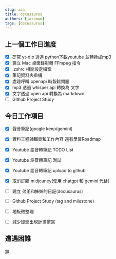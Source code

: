 ```yaml
---
slug: aaa
title: docusaurus
authors: [jasonwu]
tags: [docusaurus]
---
```


## 上一個工作日進度
- [x] 研究 yt-dlp 透過 python下載youtube 並轉換成mp3 
- [x] 建立 Mac 桌面錄影轉 FFmpeg 指令
- [x] .zshrc 相關設定檔案
- [x] 筆記資料夾重構
- [x] 處理呼叫 openapi 時報錯問題
- [x] mp3 透過 whisper api 轉換為 文字
- [x] 文字透過 open api 轉換為 markdown
- [ ] Github Project Study

## 今日工作項目

- [x] 聲音筆記(google keep/gemini)
- [x] 資料工程師職責和工作內容 還有學習Roadmap
- [x] Youtube 語音轉筆記 TODO List
- [x] Youtube 語音轉筆記 測試
- [x] Youtube 語音轉筆記 upload to github
- [x] 取消訂閱 midjouney(使用 chatgpt 和 gemini 代替)
- [ ] 建立 弟弟和姊姊的日記(docusaurus)
- [ ] Github Project Study (tag and milestone)
- [ ] 地板微整理
- [ ] 減少蟑螂出現計畫撰寫


## 遭遇困難
無

